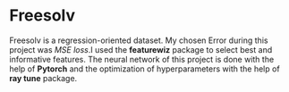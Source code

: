 # Freesolv

Freesolv is a regression-oriented dataset. My chosen Error during this project was *MSE loss*.I used the **featurewiz** package to select best and informative features. The neural network of this project is done with the help of **Pytorch** and the optimization of hyperparameters with the help of **ray tune** package.
